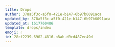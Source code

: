 ```yaml
---
title: Drops
author: 378a5f3c-a5f0-421e-b147-6b97b6091aca
updated_by: 378a5f3c-a5f0-421e-b147-6b97b6091aca
updated_at: 1617760486
template: drops/index
emoji: 💧
id: 28cf2239-6902-4816-b8ab-d9cd487ec49d
---
```

